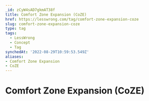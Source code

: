 ```yaml
---
_id: zCyW4sAD7gkmAT38f
title: Comfort Zone Expansion (CoZE)
href: https://lesswrong.com/tag/comfort-zone-expansion-coze
slug: comfort-zone-expansion-coze
type: tag
tags:
  - LessWrong
  - Concept
  - Tag
synchedAt: '2022-08-29T10:59:53.549Z'
aliases:
- Comfort Zone Expansion
- CoZE
---
```


# Comfort Zone Expansion (CoZE)
